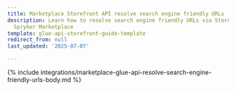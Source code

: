 ```yaml
---
title: Marketplace Storefront API resolve search engine friendly URLs
description: Learn how to resolve search engine friendly URLs via Storefront API in the
  Spryker Marketplace
template: glue-api-storefront-guide-template
redirect_from: null
last_updated: '2025-07-07'

---
```


{% include integrations/marketplace-glue-api-resolve-search-engine-friendly-urls-body.md %}
